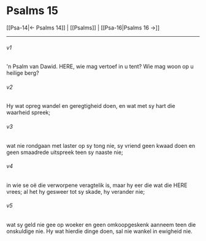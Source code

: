 # Psalms 15

[[Psa-14|← Psalms 14]] | [[Psalms]] | [[Psa-16|Psalms 16 →]]
***

###### v1
'n Psalm van Dawid. HERE, wie mag vertoef in u tent? Wie mag woon op u heilige berg? 
###### v2
Hy wat opreg wandel en geregtigheid doen, en wat met sy hart die waarheid spreek; 
###### v3
wat nie rondgaan met laster op sy tong nie, sy vriend geen kwaad doen en geen smaadrede uitspreek teen sy naaste nie; 
###### v4
in wie se oë die verworpene veragtelik is, maar hy eer die wat die HERE vrees; al het hy gesweer tot sy skade, hy verander nie; 
###### v5
wat sy geld nie gee op woeker en geen omkoopgeskenk aanneem teen die onskuldige nie. Hy wat hierdie dinge doen, sal nie wankel in ewigheid nie. 
